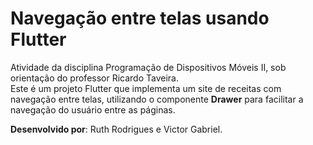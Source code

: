 # Navegação entre telas usando Flutter

Atividade da disciplina Programação de Dispositivos Móveis II, sob orientação do professor Ricardo Taveira.\
Este é um projeto Flutter que implementa um site de receitas com navegação entre telas, utilizando o componente **Drawer** para facilitar a navegação do usuário entre as páginas.

**Desenvolvido por**: Ruth Rodrigues e Victor Gabriel.
